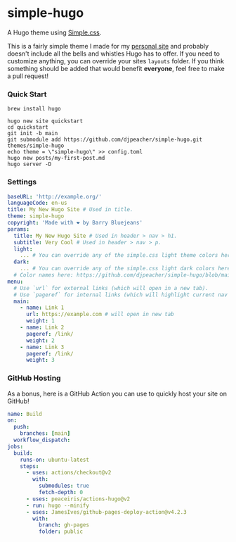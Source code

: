 # simple-hugo

A Hugo theme using [Simple.css](https://simplecss.org).

This is a fairly simple theme I made for my [personal site](https://www.djpeacher.com) and probably doesn't include all the bells and whistles Hugo has to offer. If you need to customize anything, you can override your sites `layouts` folder. If you think something should be added that would benefit **everyone**, feel free to make a pull request!

### Quick Start

```
brew install hugo
```

```
hugo new site quickstart
cd quickstart
git init -b main
git submodule add https://github.com/djpeacher/simple-hugo.git themes/simple-hugo
echo theme = \"simple-hugo\" >> config.toml
hugo new posts/my-first-post.md
hugo server -D
```

### Settings

```yaml
baseURL: 'http://example.org/'
languageCode: en-us
title: My New Hugo Site # Used in title.
theme: simple-hugo
copyright: 'Made with ❤️ by Barry Bluejeans'
params:
  title: My New Hugo Site # Used in header > nav > h1.
  subtitle: Very Cool # Used in header > nav > p.
  light:
    ... # You can override any of the simple.css light theme colors here.
  dark:
    ... # You can override any of the simple.css light dark colors here.
  # Color names here: https://github.com/djpeacher/simple-hugo/blob/main/config.yaml
menu:
  # Use `url` for external links (which will open in a new tab).
  # Use `pageref` for internal links (which will highlight current nav link).
  main:
    - name: Link 1
      url: https://example.com # will open in new tab
      weight: 1
    - name: Link 2
      pageref: /link/
      weight: 2
    - name: Link 3
      pageref: /link/
      weight: 3
```

### GitHub Hosting
As a bonus, here is a GitHub Action you can use to quickly host your site on GitHub!
```yml
name: Build
on:
  push:
    branches: [main]
  workflow_dispatch:
jobs:
  build:
    runs-on: ubuntu-latest
    steps:
      - uses: actions/checkout@v2
        with:
          submodules: true
          fetch-depth: 0
      - uses: peaceiris/actions-hugo@v2
      - run: hugo --minify
      - uses: JamesIves/github-pages-deploy-action@v4.2.3
        with:
          branch: gh-pages
          folder: public
```
